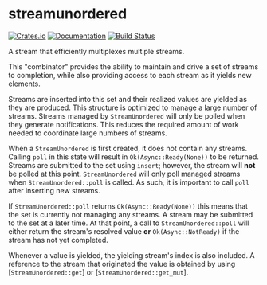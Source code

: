 # streamunordered

[![Crates.io](https://img.shields.io/crates/v/streamunordered.svg)](https://crates.io/crates/streamunordered)
[![Documentation](https://docs.rs/streamunordered/badge.svg)](https://docs.rs/streamunordered/)
[![Build Status](https://travis-ci.org/jonhoo/streamunordered.svg?branch=master)](https://travis-ci.org/jonhoo/streamunordered)

A stream that efficiently multiplexes multiple streams.

This "combinator" provides the ability to maintain and drive a set of streams to completion,
while also providing access to each stream as it yields new elements.

Streams are inserted into this set and their realized values are yielded as they are produced.
This structure is optimized to manage a large number of streams. Streams managed by
`StreamUnordered` will only be polled when they generate notifications. This reduces the
required amount of work needed to coordinate large numbers of streams.

When a `StreamUnordered` is first created, it does not contain any streams. Calling `poll` in
this state will result in `Ok(Async::Ready(None))` to be returned. Streams are submitted to the
set using `insert`; however, the stream will **not** be polled at this point. `StreamUnordered`
will only poll managed streams when `StreamUnordered::poll` is called. As such, it is important
to call `poll` after inserting new streams.

If `StreamUnordered::poll` returns `Ok(Async::Ready(None))` this means that the set is
currently not managing any streams. A stream may be submitted to the set at a later time. At
that point, a call to `StreamUnordered::poll` will either return the stream's resolved value
**or** `Ok(Async::NotReady)` if the stream has not yet completed.

Whenever a value is yielded, the yielding stream's index is also included. A reference to the
stream that originated the value is obtained by using [`StreamUnordered::get`] or
[`StreamUnordered::get_mut`].
